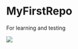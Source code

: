 # MyFirstRepo
For learning and testing



<img src="https://github.com/VCVRack/Rack/tree/58f2482df860fe878581423aedc8cadb1d94eb50/res/ComponentLibrary/Rail.svg">




